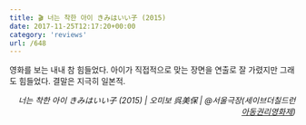 ```yaml
---
title: 🎬 너는 착한 아이 きみはいい子 (2015)
date: 2017-11-25T12:17:20+00:00
category: 'reviews'
url: /648
---
```


영화를 보는 내내 참 힘들었다. 아이가 직접적으로 맞는 장면을 연출로 잘 가렸지만 그래도 힘들었다. 결말은 지극히 일본적.

<p style="text-align:right">
  <em>너는 착한 아이 きみはいい子&nbsp;(2015) | 오미보&nbsp;呉美保</em><em>&nbsp;| @서울극장(세이브더칠드런 <a href="https://www.sc.or.kr/scff/" target="_blank" rel="noreferrer noopener">아동권리영화제</a>)</em>
</p>